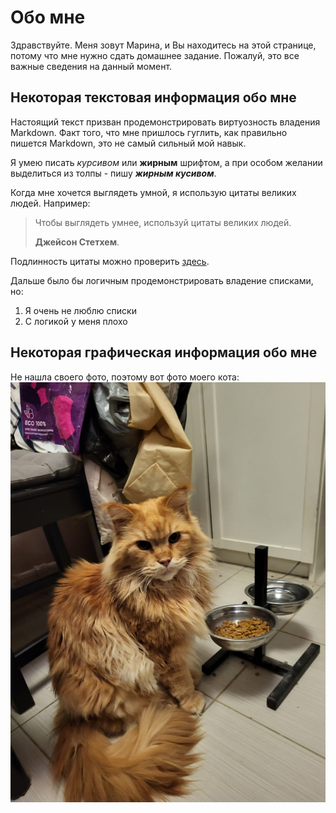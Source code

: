 # Обо мне

Здравствуйте. Меня зовут Марина, и Вы находитесь на этой странице, потому что мне нужно сдать домашнее задание. Пожалуй, это все важные сведения на данный момент.

## Некоторая текстовая информация обо мне

Настоящий текст призван продемонстрировать виртуозность владения Markdown. Факт того, что мне пришлось гуглить, как правильно пишется Markdown, это не самый сильный мой навык.

Я умею писать _курсивом_ или **жирным** шрифтом, а при особом желании выделиться из толпы - пишу ***жирным кусивом***.

Когда мне хочется выглядеть умной, я использую цитаты великих людей. Например:
>Чтобы выглядеть умнее, используй цитаты великих людей.
>
>**Джейсон Стетхем**.

Подлинность цитаты можно проверить [здесь](https://www.google.com/ "Восхитительное местечко этот гугл, я вам скажу").

Дальше было бы логичным продемонстрировать владение списками, но:
1. Я очень не люблю списки
2. С логикой у меня плохо

## Некоторая графическая информация обо мне

Не нашла своего фото, поэтому вот фото моего кота:
![Если код у меня так себе, то кот у меня знатный](image-22-11-22-10-54.jpeg)






